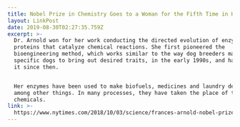 ```yaml
---
title: Nobel Prize in Chemistry Goes to a Woman for the Fifth Time in History
layout: LinkPost
date: 2019-08-30T02:27:35.759Z
excerpt: >-
  Dr. Arnold won for her work conducting the directed evolution of enzymes,
  proteins that catalyze chemical reactions. She first pioneered the
  bioengineering method, which works similar to the way dog breeders mate
  specific dogs to bring out desired traits, in the early 1990s, and has refined
  it since then.


  Her enzymes have been used to make biofuels, medicines and laundry detergent,
  among other things. In many processes, they have taken the place of toxic
  chemicals.
link: >-
  https://www.nytimes.com/2018/10/03/science/frances-arnold-nobel-prize-chemistry.html
---
```


